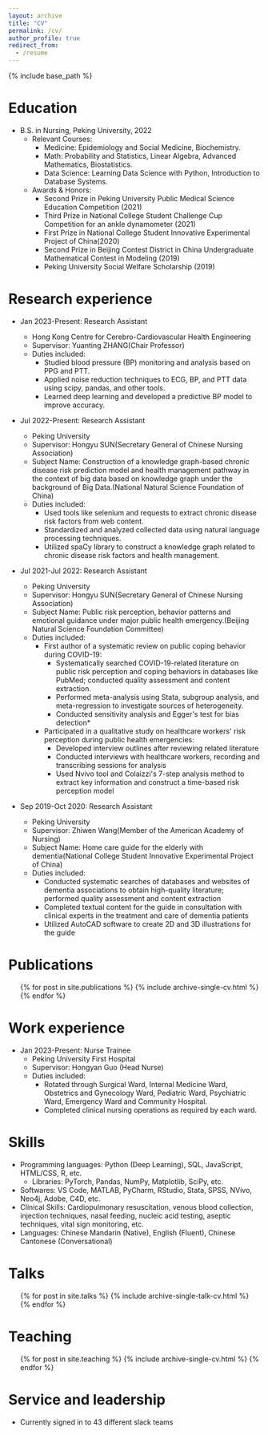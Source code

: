 ```yaml
---
layout: archive
title: "CV"
permalink: /cv/
author_profile: true
redirect_from:
  - /resume
---
```


{% include base_path %}

Education
======
* B.S. in Nursing, Peking University, 2022
  * Relevant Courses:
    * Medicine: Epidemiology and Social Medicine, Biochemistry.
    * Math: Probability and Statistics, Linear Algebra, Advanced Mathematics, Biostatistics.
    * Data Science: Learning Data Science with Python, Introduction to Database Systems.
  * Awards & Honors:     
    * Second Prize in Peking University Public Medical Science Education Competition (2021)
    * Third Prize in National College Student Challenge Cup Competition for an ankle dynamometer (2021)
    * First Prize in National College Student Innovative Experimental Project of China(2020)
    * Second Prize in Beijing Contest District in China Undergraduate Mathematical Contest in Modeling (2019)
    * Peking University Social Welfare Scholarship (2019)


Research experience
======
* Jan 2023-Present: Research Assistant
  * Hong Kong Centre for Cerebro-Cardiovascular Health Engineering
  * Supervisor: Yuanting ZHANG(Chair Professor)
  * Duties included: 
    * Studied blood pressure (BP) monitoring and analysis based on PPG and PTT.
    * Applied noise reduction techniques to ECG, BP, and PTT data using scipy, pandas, and other tools.
    * Learned deep learning and developed a predictive BP model to improve accuracy.
    
* Jul 2022-Present: Research Assistant
  * Peking University
  * Supervisor: Hongyu SUN(Secretary General of Chinese Nursing Association)
  * Subject Name: Construction of a knowledge graph-based chronic disease risk prediction model and health management pathway in the context of big data based on knowledge graph under the background of Big Data.(National Natural Science Foundation of China)
  * Duties included: 
    * Used tools like selenium and requests to extract chronic disease risk factors from web content.
    * Standardized and analyzed collected data using natural language processing techniques.
    * Utilized spaCy library to construct a knowledge graph related to chronic disease risk factors and health management.
     
* Jul 2021-Jul 2022: Research Assistant
  * Peking University
  * Supervisor: Hongyu SUN(Secretary General of Chinese Nursing Association)
  * Subject Name: Public risk perception, behavior patterns and emotional guidance under major public health emergency.(Beijing Natural Science Foundation Committee)
  * Duties included:
    * First author of a systematic review on public coping behavior during COVID-19:
      * Systematically searched COVID-19-related literature on public risk perception and coping behaviors in databases like PubMed; conducted quality assessment and content extraction.
      * Performed meta-analysis using Stata, subgroup analysis, and meta-regression to investigate sources of heterogeneity.
      * Conducted sensitivity analysis and Egger's test for bias detection* 
    * Participated in a qualitative study on healthcare workers' risk perception during public health emergencies:
      * Developed interview outlines after reviewing related literature
      * Conducted interviews with healthcare workers, recording and transcribing sessions for analysis
      * Used Nvivo tool and Colaizzi's 7-step analysis method to extract key information and construct a time-based risk perception model

* Sep 2019-Oct 2020: Research Assistant
  * Peking University
  * Supervisor: Zhiwen Wang(Member of the American Academy of Nursing)
  * Subject Name: Home care guide for the elderly with dementia(National College Student Innovative Experimental Project of China)
  * Duties included: 
    * Conducted systematic searches of databases and websites of dementia associations to obtain high-quality literature; performed quality assessment and content extraction
    * Completed textual content for the guide in consultation with clinical experts in the treatment and care of dementia patients
    * Utilized AutoCAD software to create 2D and 3D illustrations for the guide


Publications
======
  <ul>{% for post in site.publications %}
    {% include archive-single-cv.html %}
  {% endfor %}</ul>
  

Work experience
======
* Jan 2023-Present: Nurse Trainee
  * Peking University First Hospital
  * Supervisor: Hongyan Guo (Head Nurse)
  * Duties included: 
    * Rotated through Surgical Ward, Internal Medicine Ward, Obstetrics and Gynecology Ward, Pediatric Ward, Psychiatric Ward, Emergency Ward and Community Hospital.
    * Completed clinical nursing operations as required by each ward.

Skills
======
* Programming languages: Python (Deep Learning), SQL, JavaScript, HTML/CSS, R, etc.
  * Libraries: PyTorch, Pandas, NumPy, Matplotlib, SciPy, etc.
* Softwares: VS Code, MATLAB, PyCharm, RStudio, Stata, SPSS, NVivo, Neo4j, Adobe, C4D, etc.
* Clinical Skills: Cardiopulmonary resuscitation, venous blood collection, injection techniques, nasal feeding, nucleic acid testing, aseptic techniques, vital sign monitoring, etc.
* Languages: Chinese Mandarin (Native), English (Fluent), Chinese Cantonese (Conversational)

  
Talks
======
  <ul>{% for post in site.talks %}
    {% include archive-single-talk-cv.html %}
  {% endfor %}</ul>
  
Teaching
======
  <ul>{% for post in site.teaching %}
    {% include archive-single-cv.html %}
  {% endfor %}</ul>
  
Service and leadership
======
* Currently signed in to 43 different slack teams
